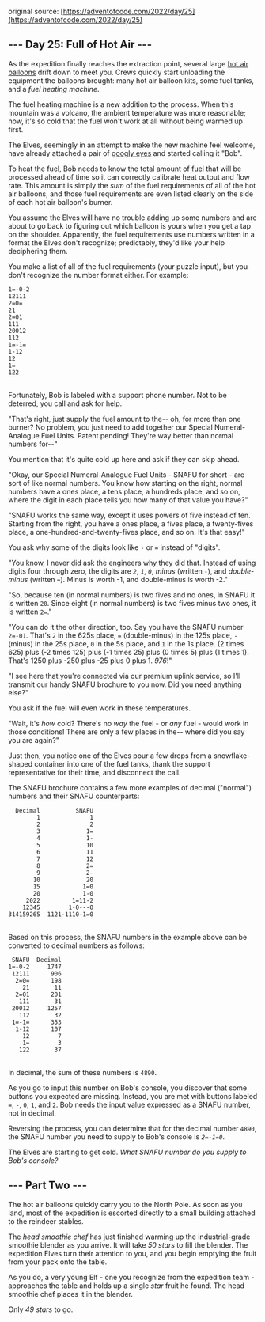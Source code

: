 original source: [https://adventofcode.com/2022/day/25](https://adventofcode.com/2022/day/25)
## --- Day 25: Full of Hot Air ---
As the expedition finally reaches the extraction point, several large [hot air balloons](https://en.wikipedia.org/wiki/Hot_air_balloon) drift down to meet you. Crews quickly start unloading the equipment the balloons brought: many hot air balloon kits, some fuel tanks, and a <em>fuel heating machine</em>.

The fuel heating machine is a new addition to the process. When this mountain was a volcano, the ambient temperature was more reasonable; now, it's so cold that the fuel won't work at all without being warmed up first.

The Elves, seemingly in an attempt to make the new machine feel welcome, have already attached a pair of [googly eyes](https://en.wikipedia.org/wiki/Googly_eyes) and started calling it "Bob".

To heat the fuel, Bob needs to know the total amount of fuel that will be processed ahead of time so it can correctly calibrate heat output and flow rate. This amount is simply the <em>sum</em> of the fuel requirements of all of the hot air balloons, and those fuel requirements are even listed clearly on the side of each hot air balloon's burner.

You assume the Elves will have no trouble adding up some numbers and are about to go back to figuring out which balloon is yours when you get a tap on the shoulder. Apparently, the fuel requirements use numbers written in a format the Elves don't recognize; predictably, they'd like your help deciphering them.

You make a list of all of the fuel requirements (your puzzle input), but you don't recognize the number format either. For example:

<pre>
<code>1=-0-2
12111
2=0=
21
2=01
111
20012
112
1=-1=
1-12
12
1=
122
</code>
</pre>

Fortunately, Bob is labeled with a support phone number. Not to be deterred, you call and ask for help.

"That's right, just supply the fuel amount to the-- oh, for more than one burner? No problem, you just need to add together our Special Numeral-Analogue Fuel Units. Patent pending! They're way better than normal numbers for--"

You mention that it's quite cold up here and ask if they can skip ahead.

"Okay, our Special Numeral-Analogue Fuel Units - SNAFU for short - are sort of like normal numbers. You know how starting on the right, normal numbers have a ones place, a tens place, a hundreds place, and so on, where the digit in each place tells you how many of that value you have?"

"SNAFU works the same way, except it uses powers of five instead of ten. Starting from the right, you have a ones place, a fives place, a twenty-fives place, a one-hundred-and-twenty-fives place, and so on. It's that easy!"

You ask why some of the digits look like <code>-</code> or <code>=</code> instead of "digits".

"You know, I never did ask the engineers why they did that. Instead of using digits four through zero, the digits are <code><em>2</em></code>, <code><em>1</em></code>, <code><em>0</em></code>, <em>minus</em> (written <code>-</code>), and <em>double-minus</em> (written <code>=</code>). Minus is worth -1, and double-minus is worth -2."

"So, because ten (in normal numbers) is two fives and no ones, in SNAFU it is written <code>20</code>. Since eight (in normal numbers) is two fives minus two ones, it is written <code>2=</code>."

"You can do it the other direction, too. Say you have the SNAFU number <code>2=-01</code>. That's <code>2</code> in the 625s place, <code>=</code> (double-minus) in the 125s place, <code>-</code> (minus) in the 25s place, <code>0</code> in the 5s place, and <code>1</code> in the 1s place. (2 times 625) plus (-2 times 125) plus (-1 times 25) plus (0 times 5) plus (1 times 1). That's 1250 plus -250 plus -25 plus 0 plus 1. <em>976</em>!"

"I see here that you're connected via our premium uplink service, so I'll transmit our handy SNAFU brochure to you now. Did you need anything else?"

You ask if the fuel will even work in these temperatures.

"Wait, it's <em>how</em> cold? There's no <em>way</em> the fuel - or <em>any</em> fuel - would work in those conditions! There are only a few places in the-- where did you say you are again?"

Just then, you notice one of the Elves pour a few drops from a snowflake-shaped container into one of the fuel tanks, thank the support representative for their time, and disconnect the call.

The SNAFU brochure contains a few more examples of decimal ("normal") numbers and their SNAFU counterparts:

<pre>
<code>  Decimal          SNAFU
        1              1
        2              2
        3             1=
        4             1-
        5             10
        6             11
        7             12
        8             2=
        9             2-
       10             20
       15            1=0
       20            1-0
     2022         1=11-2
    12345        1-0---0
314159265  1121-1110-1=0
</code>
</pre>

Based on this process, the SNAFU numbers in the example above can be converted to decimal numbers as follows:

<pre>
<code> SNAFU  Decimal
1=-0-2     1747
 12111      906
  2=0=      198
    21       11
  2=01      201
   111       31
 20012     1257
   112       32
 1=-1=      353
  1-12      107
    12        7
    1=        3
   122       37
</code>
</pre>

In decimal, the sum of these numbers is <code>4890</code>.

As you go to input this number on Bob's console, you discover that some buttons you expected are missing. Instead, you are met with buttons labeled <code>=</code>, <code>-</code>, <code>0</code>, <code>1</code>, and <code>2</code>. Bob needs the input value expressed as a SNAFU number, not in decimal.

Reversing the process, you can determine that for the decimal number <code>4890</code>, the SNAFU number you need to supply to Bob's console is <code><em>2=-1=0</em></code>.

The Elves are starting to get cold. <em>What SNAFU number do you supply to Bob's console?</em>


## --- Part Two ---
The hot air balloons quickly carry you to the North Pole. As soon as you land, most of the expedition is escorted directly to a small building attached to the reindeer stables.

The <em>head smoothie chef</em> has just finished warming up the industrial-grade smoothie blender as you arrive. It will take <em>50 stars</em> to fill the blender. The expedition Elves turn their attention to you, and you begin emptying the fruit from your pack onto the table.

As you do, a very young Elf - one you recognize from the expedition team - approaches the table and holds up a single <em>star</em> fruit he found. The head smoothie chef places it in the blender.

Only <em>49 stars</em> to go.
